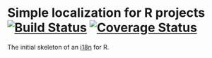 Simple localization for R projects [![Build Status](https://travis-ci.org/robertzk/linguine.svg?branch=master)](https://travis-ci.org/robertzk/linguine) [![Coverage Status](https://coveralls.io/repos/robertzk/linguine/badge.svg?branch=master)](https://coveralls.io/r/robertzk/linguine)
===========

The initial skeleton of an [i18n](https://rubygems.org/gems/i18n/versions/0.7.0) for R.


